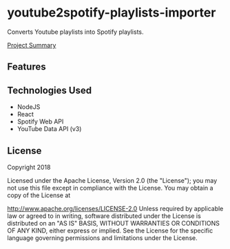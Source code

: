 # youtube2spotify-playlists-importer
Converts Youtube playlists into Spotify playlists.

[Project Summary](https://docs.google.com/document/d/1oiIsYcD45I6ibbgitQ_3UDJL5AQkdo5GLibpCVOkFek/edit?usp=sharing)

## Features


## Technologies Used
- NodeJS
- React
- Spotify Web API
- YouTube Data API (v3)

## License
Copyright 2018

Licensed under the Apache License, Version 2.0 (the "License"); you may not use this file except in compliance with the License. You may obtain a copy of the License at

http://www.apache.org/licenses/LICENSE-2.0
Unless required by applicable law or agreed to in writing, software distributed under the License is distributed on an "AS IS" BASIS, WITHOUT WARRANTIES OR CONDITIONS OF ANY KIND, either express or implied. See the License for the specific language governing permissions and limitations under the License.
